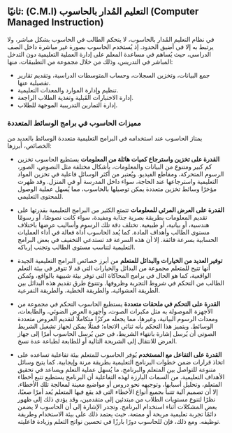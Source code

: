 

## ثانيًا: (C.M.I) التعليم المُدار بالحاسوب (Computer Managed Instruction)

في نظام التعليم المُدار بالحاسوب، لا يتحكم الطالب في الحاسوب بشكل مباشر، ولا يرتبط به إلا في أضيق الحدود. إذ يُستخدم الحاسوب بصورة غير مباشرة داخل الصف الدراسي، حيث يُساهم في مساعدة المعلم على إدارة العملية التعليمية دون التدخل المباشر في التدريس، وذلك من خلال مجموعة من التطبيقات، منها:

* جمع البيانات، وتخزين السجلات، وحساب المتوسطات الدراسية، وتقديم تقارير تفصيلية عنها.
* تنظيم وإدارة الموارد والمعدات التعليمية.
* إدارة الاختبارات القَبلية وتغذية الطلاب الراجعة.
* إدارة التمارين التدريبية الموجهة للطلاب.

### مميزات الحاسوب في برامج الوسائط المتعددة

يمتاز الحاسوب عند استخدامه في البرامج التعليمية متعددة الوسائط بالعديد من الخصائص، أبرزها:

* **القدرة على تخزين واسترجاع كميات هائلة من المعلومات**
  يستطيع الحاسوب تخزين كم كبير ومتنوع من البيانات والمعلومات، بأشكال مختلفة مثل النصوص، الصور، الرسوم المتحركة، ومقاطع الفيديو. ويُعتبر من أكثر الوسائل فاعلية في تخزين المواد التعليمية واسترجاعها عند الحاجة، سواء داخل المدرسة أو في المنزل. وقد ظهرت مؤخرًا وسائط تخزين متعددة يمكن توصيلها بالحاسوب، مما يُسهل عملية الوصول للمحتوى التعليمي.

* **القدرة على العرض المرئي للمعلومات**
  تتمتع الكثير من البرامج التعليمية بقدرتها على تقديم المعلومات بطريقة بصرية جذابة ومفيدة، سواء كانت نصوصًا، أو رسومًا هندسية، أو بيانية، أو طبيعية. تختلف دقة تلك الرسوم وأساليب عرضها باختلاف مستوى الطالب وأهداف المادة.
  كما يُعد الحاسوب أداة فعالة في أداء العمليات الحسابية بسرعة فائقة. إلا أن هذه السرعة قد تستدعي التخفيف في بعض البرامج التعليمية لتناسب مستوى الطالب وتجنب إرباكه.

* **توفير العديد من الخيارات والبدائل للمتعلم**
  من أبرز خصائص البرامج التعليمية الجيدة أنها تتيح للمتعلم مجموعة من البدائل والخيارات التي قد لا تتوفر في بيئة التعلم الواقعية، كما هو الحال في برامج المحاكاة التي توفر بيئة شبيهة بالواقع، وتُمكن الطالب من التحكم في شروط التجربة وظروفها. وتتنوع طرق تقديم هذه البدائل بين الطريقة العشوائية، والطريقة الخطية، والطريقة التفرعية.

* **القدرة على التحكم في ملحقات متعددة**
  يستطيع الحاسوب التحكم في مجموعة من الأجهزة الموصولة به مثل مكبرات الصوت، وأجهزة العرض الضوئي، والطابعات، ومعدات الرسوم البيانية، وغيرها، مما يجعله مركزًا متكاملًا لتقديم العروض متعددة الوسائط. ويتميز هذا التحكم بأنه ثنائي الاتجاه؛ فمثلًا يمكن لجهاز تشغيل الشريط الصوتي أن يُرسل إشارة بانتهاء الشريط، في حين يُرسل الحاسوب أمرًا إلى جهاز العرض للانتقال إلى الشريحة التالية أو للطابعة لطباعة عدة نسخ.

* **القدرة على التفاعل مع المستخدم**
  يُوفر الحاسوب للمتعلم بيئة تفاعلية تساعده على اتخاذ قرارات ضمن خطوات البرنامج التعليمية بطريقة مرنة وإيجابية. كما يتيح وسائل متنوعة للتواصل بين المتعلم والبرنامج، ما يُسهل عملية التعلم ويساعد في تحقيق الأهداف التعليمية.
  من السمات البارزة لهذه التفاعلية أن البرنامج يستطيع تتبع أخطاء المتعلم، وتحليل أسبابها، وتوجيهه نحو دروس أو مواضيع معينة لمعالجة تلك الأخطاء.
  إلا أن تصميم آلية تتنبأ بجميع أنواع الأخطاء التي قد يقع فيها المتعلم يُعد أمرًا صعبًا، نظرًا لتنوع مستويات الطلاب من مبتدئين إلى متقدمين، وقد يؤدي ذلك إلى ظهور بعض المشكلات أثناء استخدام البرنامج.
  وتجدر الإشارة إلى أن الحاسوب لا يضمن دائمًا تجربة تعليمية مريحة أو ممتعة، حيث يعتمد ذلك على بيئة الاستخدام وطريقة توظيفه. ومع ذلك، فإن للحاسوب دورًا بارزًا في تحسين نواتج التعلم وزيادة فاعليته.
